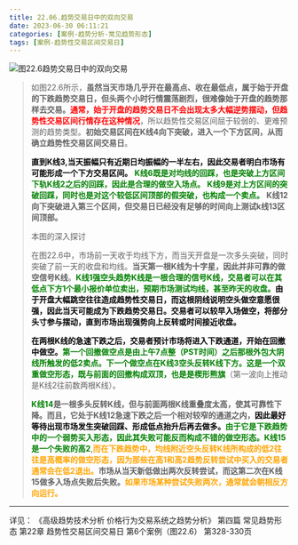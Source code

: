 ```yaml
---
title: 22.06.趋势交易日中的双向交易
date: 2023-06-30 06:11:21
categories: [案例-趋势分析-常见趋势形态]
tags: [案例-趋势性交易区间交易日]
---
```


![图22.6趋势交易日中的双向交易](https://objectstorage.us-phoenix-1.oraclecloud.com/n/axdikqaqm3dc/b/bucket1/o/pa-price-charts%2Ftrends%2Fc22%2FSlide6.JPG)

>
>如图22.6所示，**虽然当天市场几乎开在最高点、收在最低点，属于始于开盘的下跌趋势交易日，但头两个小时行情震荡剧烈，很难像始于开盘的趋势那样去交易。**<font color="red">**通常，始于开盘的趋势交易日不会出现太多大幅逆势摆动，但趋势性交易区间行情存在这种情况**</font>，所以趋势性交易区间屈于较弱的、更难预测的趋势类型。**初始交易区间在K线4向下突破，进入一个下方区间，从而确立趋势性交易区间交易日**。
>
><font color="black">**直到K线3,当天振幅只有近期日均振幅的一半左右，因此交易者明白市场有可能形成一个下方交易区间。**</font>
><font color="green">**K线6既是对均线的回踩，也是突破上方区间下轨K线2之后的回踩，因此是合理的做空入场点。**</font>
><font color="green">**K线9是对上方区间的突破回踩，同时也是对这个较低区间顶部的假突破，也构成一个卖点。**</font>
>**K线12向下突破进入第三个区间，但交易日已经没有足够的时间向上测试k线13区间顶部。**
>
>本图的深入探讨
>
>在图22.6中，市场前一天收于均线下方，而当天开盘是一次多头突破，同时突破了前一天的收盘和均线。**当天第一根K线为十字星，因此并非可靠的做空信号K线**。<font color="green">**K线1强空头趋势K线是一根合理的信号K线，交易者可以在其低点下方1个最小报价单位卖出，预期市场测试均线，甚至昨天的收盘。**</font><font color="black">**由于开盘大幅跳空往往造成趋势性交易日，而这根阴线说明空头做空意愿很强，因此当天可能成为下跌趋势交易日。交易者可以较早入场做空，将部分头寸参与摆动，直到市场出现强势向上反转或时间接近收盘。**</font>
>
><font color="black">**在两根K线的急速下跌之后，交易者预计市场将进入下跌通道，开始在回撤中做空。**</font><font color="green">**第一个回撤做空点是由上午7点整（PST时间）之后那根外包大阴线所触发的低2卖点。下一个做空点在K线3空头反转K线下方。这是一个双重做空形态，既与前面的回撤构成双顶，也是是楔形熊旗**</font>（第一波向上推动是K线2往前数两根K线）。
>
><font color="green">**K线14**</font>**是一根多头反转K线，但与前面两根K线重叠度太高，使其可靠性下降。而且，它处于K线12急速下跌之后一个相对较窄的通道之内，**<font color="black">**因此最好等待出现市场发生突破回踩、形成低点抬升后再去做多。**</font><font color="green">**由于它是下跌趋势中的一个弱势买入形态，因此其失败可能反而构成不错的做空形态。K线15是一个失败的高2**</font>,<font color="orange">**而在下跌趋势中，均线附近空头反转K线所构成的低2往往是高概率的做空形态，因为那些在高1和高2趋势反转尝试中买入的交易者通常会在低2退出。**</font>**市场从当天新低做出两次反转尝试，而这第二次在K线15做多入场点失败后失败。**<font color="orange">**如果市场某种尝试失败两次，通常就会朝相反方向运行。**</font>
>

---
详见：
《高级趋势技术分析 价格行为交易系统之趋势分析》
第四篇 常见趋势形态
第22章 趋势性交易区间交易日
第6个案例（图22.6）
第328-330页
